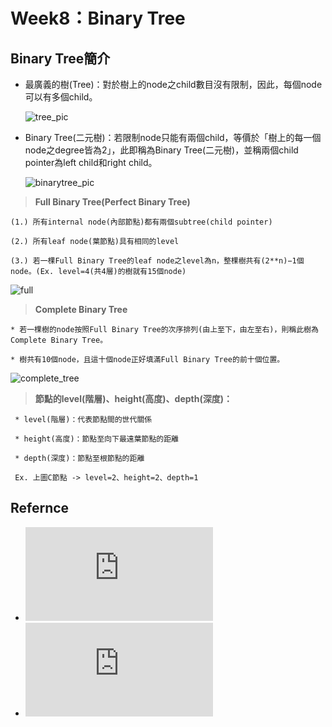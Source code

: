 # **Week8：Binary Tree**

## Binary Tree簡介
* 最廣義的樹(Tree)：對於樹上的node之child數目沒有限制，因此，每個node可以有多個child。

     ![tree_pic](https://github.com/yuu0223/code-learning/blob/master/image/tree.png)

* Binary Tree(二元樹)：若限制node只能有兩個child，等價於「樹上的每一個node之degree皆為2」，此即稱為Binary Tree(二元樹)，並稱兩個child pointer為left child和right child。

     ![binarytree_pic](https://github.com/yuu0223/code-learning/blob/master/image/binarytree.png)

> **Full Binary Tree(Perfect Binary Tree)**

    (1.) 所有internal node(內部節點)都有兩個subtree(child pointer)
    
    (2.) 所有leaf node(葉節點)具有相同的level
    
    (3.) 若一棵Full Binary Tree的leaf node之level為n，整棵樹共有(2**n)−1個node。(Ex. level=4(共4層)的樹就有15個node)
    
   ![full](https://github.com/yuu0223/code-learning/blob/master/image/full.png)
    
> **Complete Binary Tree**

    * 若一棵樹的node按照Full Binary Tree的次序排列(由上至下，由左至右)，則稱此樹為Complete Binary Tree。
    
    * 樹共有10個node，且這十個node正好填滿Full Binary Tree的前十個位置。
    
   ![complete_tree](https://github.com/yuu0223/code-learning/blob/master/image/complete_tree.png)
    
> **節點的level(階層)、height(高度)、depth(深度)：**
     
     * level(階層)：代表節點間的世代關係
     
     * height(高度)：節點至向下最遠葉節點的距離
     
     * depth(深度)：節點至根節點的距離

     Ex. 上圖C節點 -> level=2、height=2、depth=1
     
## Refernce

* ![Binary Tree: Intro by Chiu CC](http://alrightchiu.github.io/SecondRound/binary-tree-introjian-jie.html)
* ![【演算】樹 - Tree](http://program-lover.blogspot.com/2008/12/tree.html)
